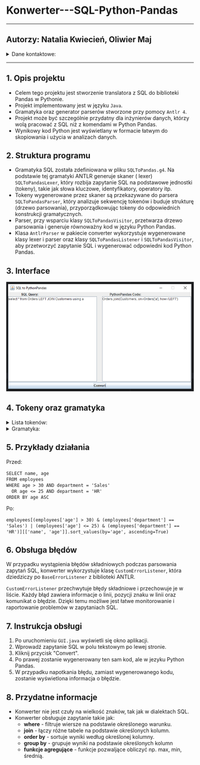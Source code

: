# Konwerter---SQL-Python-Pandas

***

## Autorzy: Natalia Kwiecień, Oliwier Maj

<details>
    <summary>Dane kontaktowe:</summary>

* nkwiecien@student.agh.edu.pl
* majoliwier@student.agh.edu.pl

</details>

***

## 1. Opis projektu

- Celem tego projektu jest stworzenie translatora z SQL do biblioteki Pandas w Pythonie.
- Projekt implementowany jest w języku ```Java```.
- Gramatyka oraz generator parserów stworzone przy pomocy ```Antlr 4```.
- Projekt może być szczególnie przydatny dla inżynierów danych, którzy wolą pracować z SQL niż z komendami w Python
  Pandas.
- Wynikowy kod Python jest wyświetlany w formacie łatwym do skopiowania i użycia w analizach danych.

## 2. Struktura programu

- Gramatyka SQL została zdefiniowana w pliku `SQLToPandas.g4`. Na podstawie tej gramatyki ANTLR generuje skaner (
  lexer) `SQLToPandasLexer`, który rozbija zapytanie SQL na podstawowe jednostki (tokeny), takie jak słowa kluczowe,
  identyfikatory, operatory itp.
- Tokeny wygenerowane przez skaner są przekazywane do parsera `SQLToPandasParser`, który analizuje sekwencję tokenów i
  buduje strukturę (drzewo parsowania), przyporządkowując tokeny do odpowiednich konstrukcji gramatycznych.
- Parser, przy wsparciu klasy `SQLToPandasVisitor`, przetwarza drzewo parsowania i generuje równoważny kod w języku
  Python Pandas.
- Klasa `AntlrParser` w pakiecie converter wykorzystuje wygenerowane klasy lexer i parser oraz
  klasy `SQLToPandasListener` i `SQLToPandasVisitor`, aby przetworzyć zapytanie SQL i wygenerować odpowiedni kod Python
  Pandas.


## 3. Interface

![Basic GUI](src/main/resources/img.png)

## 4. Tokeny oraz gramatyka

<details>
    <summary>Lista tokenów:</summary>
<ul>
<div>

```
fragment S : [sS];
fragment E : [eE];
fragment L : [lL];
fragment C : [cC];
fragment T : [tT];
fragment F : [fF];
fragment R : [rR];
fragment O : [oO];
fragment M : [mM];
fragment W : [wW];
fragment H : [hH];
fragment I : [iI];
fragment N : [nN];
fragment B : [bB];
fragment U : [uU];
fragment K : [kK];
fragment A : [aA];
fragment X : [xX];
fragment J : [jJ];
fragment D : [dD];
fragment P : [pP];
fragment G : [gG];
fragment V : [vV];
fragment Q : [qQ];
fragment Y : [yY];

SELECT: S E L E C T;
FROM: F R O M;
WHERE: W H E R E;
IN: I N;
BETWEEN: B E T W E E N;
LIKE: L I K E;
IS_NULL: I S WS? N U L L;
AS: A S;
JOIN: J O I N;
USING: U S I N G;
AND: A N D;
OR: O R;
ORDER_BY: O R D E R WS? B Y;
GROUP_BY: G R O U P WS? B Y;
INNER: I N N E R;
LEFT: L E F T;
RIGHT: R I G H T;
ASC: A S C;
DESC: D E S C;
COUNT: C O U N T;
SUM: S U M;
AVG: A V G;
MAX: M A X;
MIN: M I N;
LIMIT: L I M I T;
COMMA: ',';
LPAREN: '(';
RPAREN: ')';
DOT: '.';
NUMERICAL_VALUE: [0-9]+;
STRING_VALUE: '\'' (~['])* '\'';
IDENTIFIER: [a-zA-Z_][a-zA-Z0-9_]*;
WS: [ \t\r\n]+ -> skip;
SEMICOLON: ';';
```

</div>
</ul>
</details>


<details>
    <summary>Gramatyka:</summary>
<ul>
<div>

```
query
    : selectStatement (orderByStatement? groupByStatement?)? (LIMIT NUMERICAL_VALUE)? SEMICOLON?;


selectStatement
    : SELECT selectList FROM tableName whereClause? joinClause?;

selectList
    : '*'
    | selectItem (COMMA selectItem)*;

selectItem
    : columnReference
    | aggregateFunction;

whereClause
    : WHERE condition;

condition
    : expression
    | expression AND condition
    | expression OR condition
    | LPAREN condition RPAREN;

expression
    : columnReference operator value
    | columnReference operator columnReference
    | columnReference IN LPAREN valueList RPAREN
    | columnReference BETWEEN value AND value
    | columnReference LIKE value
    | columnReference IS_NULL;

valueList
    : value (COMMA value)*;

joinClause
    : joinType? JOIN tableName USING selectList
    | joinClause AND joinType JOIN tableName USING selectList;

joinType
    : INNER
    | LEFT
    | RIGHT;

orderByStatement
    : ORDER_BY columnName (ASC | DESC)?;

groupByStatement
    : GROUP_BY columnReference (COMMA columnReference)*;

aggregateFunction
    : (COUNT | SUM | AVG | MAX | MIN) LPAREN columnReference RPAREN;

columnReference
    : (tableName DOT columnName)
    | columnName;

tableName
    : IDENTIFIER;

value
    : NUMERICAL_VALUE
    | STRING_VALUE;

columnName
    : IDENTIFIER;

operator
    : '=' | '!=' | '<' | '>' | '<=' | '>=';
```

</div>
</ul>
</details>

## 5. Przykłady działania

Przed:

```
SELECT name, age
FROM employees
WHERE age > 30 AND department = 'Sales'
  OR age <= 25 AND department = 'HR'
ORDER BY age ASC
```

Po:

```
employees[(employees['age'] > 30) & (employees['department'] == 'Sales') | (employees['age'] <= 25) & (employees['department'] == 'HR')][['name', 'age']].sort_values(by='age', ascending=True)
```

## 6. Obsługa błędów

W przypadku wystąpienia błędów składniowych podczas parsowania zapytań SQL, konwerter wykorzystuje
klasę `CustomErrorListener`, która dziedziczy po `BaseErrorListener` z biblioteki ANTLR.

`CustomErrorListener` przechwytuje błędy składniowe i przechowuje je w liście. Każdy błąd zawiera informacje o linii,
pozycji znaku w linii oraz komunikat o błędzie. Dzięki temu możliwe jest łatwe monitorowanie i raportowanie problemów w
zapytaniach SQL.

## 7. Instrukcja obsługi

1. Po uruchomieniu ```GUI.java``` wyświetli się okno aplikacji.
2. Wprowadź zapytanie SQL w polu tekstowym po lewej stronie.
2. Kliknij przycisk "Convert".
3. Po prawej zostanie wygenerowany ten sam kod, ale w jezyku Python Pandas.
4. W przypadku napotkania błędu, zamiast wygenerowanego kodu, zostanie wyświetlona informacja o błędzie.

## 8. Przydatne informacje

- Konwerter nie jest czuły na wielkość znaków, tak jak w dialektach SQL.
- Konwerter obsługuje zapytanie takie jak:
    - **where** - filtruje wiersze na podstawie określonego warunku.
    - **join** - łączy różne tabele na podstawie określonych kolumn.
    - **order by** - sortuje wyniki według określonej kolumny.
    - **group by** - grupuje wyniki na podstawie określonych kolumn
    - **funkcje agregujące** - funkcje pozwaljące obliczyć np. max, min, średnią.


